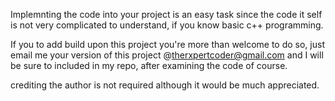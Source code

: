 Implemnting the code into your project is an easy task since the code it self is not very complicated to understand,
if you know basic c++ programming.

If you to add build upon this project you're more than welcome to do so, just email me your version of this project @therxpertcoder@gmail.com and I will be sure to included in my repo, after examining the code of course.

crediting the author is not required although it would be much appreciated.

